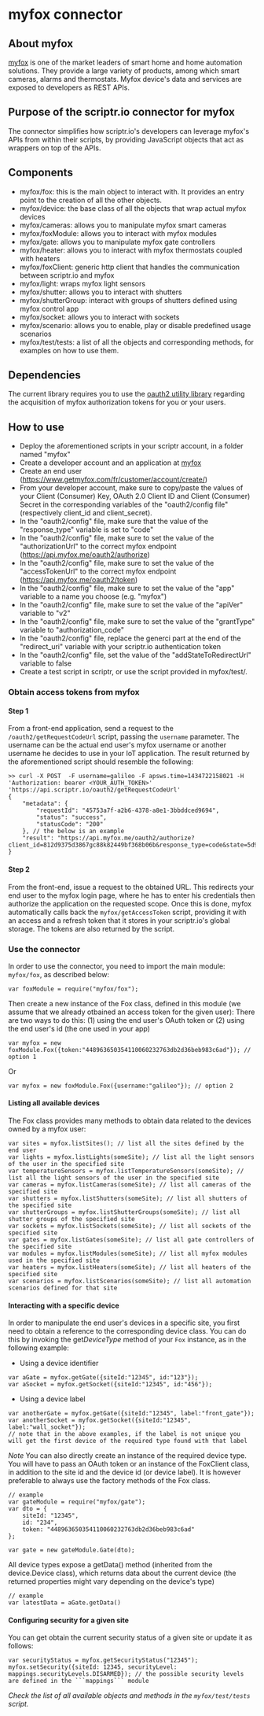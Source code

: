 # myfox connector
## About myfox
[myfox](http://www.getmyfox.com/) is one of the market leaders of smart home and home automation solutions. 
They provide a large variety of products, among which smart cameras, alarms and thermostats.
Myfox device's data and services are exposed to developers as REST APIs.
## Purpose of the scriptr.io connector for myfox
The connector simplifies how scriptr.io's developers can leverage myfox's APIs from within their scripts, by providing
JavaScript objects that act as wrappers on top of the APIs. 
## Components
- myfox/fox: this is the main object to interact with. It provides an entry point to the creation of all the other objects.
- myfox/device: the base class of all the objects that wrap actual myfox devices
- myfox/cameras: allows you to manipulate myfox smart cameras 
- myfox/foxModule: allows you to interact with myfox modules 
- myfox/gate: allows you to manipulate myfox gate controllers
- myfox/heater: allows you to interact with myfox thermostats coupled with heaters
- myfox/foxClient: generic http client that handles the communication between scriptr.io and myfox
- myfox/light: wraps myfox light sensors
- myfox/shutter: allows you to interact with shutters
- myfox/shutterGroup: interact with groups of shutters defined using myfox control app
- myfox/socket: allows you to interact with sockets
- myfox/scenario: allows you to enable, play or disable predefined usage scenarios
- myfox/test/tests: a list of all the objects and corresponding methods, for examples on how to use them.

## Dependencies
The current library requires you to use the [oauth2 utility library](https://github.com/scriptrdotio/libraries/tree/master/oauth2)
regarding the acquisition of myfox authorization tokens for you or your users.

## How to use
- Deploy the aforementioned scripts in your scriptr account, in a folder named "myfox"
- Create a developer account and an application at [myfox](https://myfox.me/start)
- Create an end user (https://www.getmyfox.com/fr/customer/account/create/) 
- From your developer account, make sure to copy/paste the values of your Client (Consumer) Key, OAuth 2.0 Client ID and Client (Consumer) Secret in the corresponding
variables of the "oauth2/config file" (respectively client_id and client_secret).
- In the "oauth2/config" file, make sure that the value of the "response_type" variable is set to "code"
- In the "oauth2/config" file, make sure to set the value of the "authorizationUrl" to the correct myfox endpoint (https://api.myfox.me/oauth2/authorize)
- In the "oauth2/config" file, make sure to set the value of the "accessTokenUrl" to the correct myfox endpoint (https://api.myfox.me/oauth2/token)
- In the "oauth2/config" file, make sure to set the value of the "app" variable to a name you choose (e.g. "myfox")
- In the "oauth2/config" file, make sure to set the value of the "apiVer" variable to "v2"
- In the "oauth2/config" file, make sure to set the value of the "grantType" variable to "authorization_code"
- In the "oauth2/config" file, replace the generci part at the end of the "redirect_uri" variable with your scriptr.io authentication token
- In the "oauth2/config" file, set the value of the "addStateToRedirectUrl" variable to false 
- Create a test script in scriptr, or use the script provided in myfox/test/. 

### Obtain access tokens from myfox

#### Step 1
From a front-end application, send a request to the ```/oauth2/getRequestCodeUrl``` script, passing the ```username``` parameter. 
The username can be the actual end user's myfox username or another username he decides to use in your IoT application. 
The result returned by the aforementioned script should resemble the following:

```
>> curl -X POST  -F username=galileo -F apsws.time=1434722158021 -H 'Authorization: bearer <YOUR_AUTH_TOKEN>' 'https://api.scriptr.io/oauth2/getRequestCodeUrl'
{
	"metadata": {
		"requestId": "45753a7f-a2b6-4378-a8e1-3bbddced9694",
		"status": "success",
		"statusCode": "200"
	}, // the below is an example
	"result": "https://api.myfox.me/oauth2/authorize?client_id=812d9375d3867gc88k82449bf368b06b&response_type=code&state=5d9dc0&redirect_uri=https%3A%2F%2Fapi.scriptr.io%2Foauth2%2FgetAccessToken%3Fauth_token%3DRYOUR_TOKEN"
}
```
#### Step 2

From the front-end, issue a request to the obtained URL. This redirects your end user to the myfox login page, 
where he has to enter his credentials then authorize the application on the requested scope. 
Once this is done, myfox automatically calls back the ```myfox/getAccessToken``` script, providing it with an access and a refresh token
that it stores in your scriptr.io's global storage. The tokens are also returned by the script.

### Use the connector

In order to use the connector, you need to import the main module: ```myfox/fox```, as described below:
```
var foxModule = require("myfox/fox");
```
Then create a new instance of the Fox class, defined in this module (we assume that we already otbained an access token for the given user):
There are two ways to do this: (1) using the end user's OAuth token or (2) using the end user's id (the one used in your app)
``` 
var myfox = new foxModule.Fox({token:"448963650354110060232763db2d36beb983c6ad"}); // option 1
```
Or
```
var myfox = new foxModule.Fox({username:"galileo"}); // option 2
```
#### Listing all available devices 
The Fox class provides many methods to obtain data related to the devices owned by a myfox user:
```
var sites = myfox.listSites(); // list all the sites defined by the end user
var lights = myfox.listLights(someSite); // list all the light sensors of the user in the specified site
var temperatureSensors = myfox.listTemperatureSensors(someSite); // list all the light sensors of the user in the specified site
var cameras = myfox.listCameras(someSite); // list all cameras of the specified site
var shutters = myfox.listShutters(someSite); // list all shutters of the specified site
var shutterGroups = myfox.listShutterGroups(someSite); // list all shutter groups of the specified site 
var sockets = myfox.listSockets(someSite); // list all sockets of the specified site
var gates = myfox.listGates(someSite); // list all gate controllers of the specified site
var modules = myfox.listModules(someSite); // list all myfox modules used in the specified site
var heaters = myfox.listHeaters(someSite); // list all heaters of the specified site
var scenarios = myfox.listScenarios(someSite); // list all automation scenarios defined for that site

```
#### Interacting with a specific device
In order to manipulate the end user's devices in a specific site, you first need to obtain a reference to the corresponding device class. 
You can do this by invoking the get*DeviceType* method of your ```Fox``` instance, as in the following example:
- Using a device identifier
```
var aGate = myfox.getGate({siteId:"12345", id:"123"}); 
var aSocket = myfox.getSocket({siteId:"12345", id:"456"});

```
- Using a device label
```
var anotherGate = myfox.getGate({siteId:"12345", label:"front_gate"});
var anotherSocket = myfox.getSocket({siteId:"12345", label:"wall_socket"});
// note that in the above examples, if the label is not unique you will get the first device of the required type found with that label 
```
*Note* 
You can also directly create an instance of the required device type. You will have to pass an OAuth token
or an instance of the FoxClient class, in addition to the site id and the device id (or device label). It is however
preferable to always use the factory methods of the Fox class. 
```
// example
var gateModule = require("myfox/gate");
var dto = {
	siteId: "12345",
	id: "234",
	token: "448963650354110060232763db2d36beb983c6ad"
};

var gate = new gateModule.Gate(dto);
```

All device types expose a getData() method (inherited from the device.Device class), which returns data about the current device 
(the returned properties might vary depending on the device's type)
```
// example
var latestData = aGate.getData()
```
#### Configuring security for a given site 
You can get obtain the current security status of a given site or update it as follows:

```
var securityStatus = myfox.getSecurityStatus("12345");
myfox.setSecurity({siteId: 12345, securityLevel: mappings.securityLevels.DISARMED}); // the possible security levels are defined in the ```mappings``` module
```

*Check the list of all available objects and methods in the ```myfox/test/tests``` script.*


